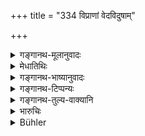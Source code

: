 +++
title = "334 विप्राणां वेदविदुषाम्"

+++

<details><summary>गङ्गानथ-मूलानुवादः</summary>

For the Śūdra the highest duty conducive to his best welfare is to attend upon such Brāhmaṇa house-holders as are learned in the Vedas and famous.—(334)
</details>

<details><summary>मेधातिथिः</summary>

**यशस्विनाम्** इति साध्वाचारो लक्ष्यते । **शुश्रूषा** परिचर्यैव । तस्य **धर्मः परं श्रेय** आवहति ॥ ९.३३४ ॥
</details>

<details><summary>गङ्गानथ-भाष्यानुवादः</summary>

‘*Famous*’—this indicates *good* *character*. ‘*Attendance*’—Service.

This is the duty that leads to his highest good.—(334)
</details>

<details><summary>गङ्गानथ-टिप्पन्यः</summary>

This verse is quoted in *Madanapārijāta* (p. 230);—in *Parāśaramādhava* (Ācāra, p. 418);—and in *Nṛsiṃhaprasāda* (Āhnika 36b).
</details>

<details><summary>गङ्गानथ-तुल्य-वाक्यानि</summary>

**(verses 9.333-336)**

See Comparative notes for [Verse 9.333].
</details>

<details><summary>भारुचिः</summary>

शूद्रो विशेषतः इत्थंभूतगुणवतां ब्राह्मणानां [शुश्रूषया निःश्रेयसं लभते] ॥ ९.३३४ ॥
</details>

<details><summary>Bühler</summary>

334	But to serve Brahmanas (who are) learned in the Vedas, householders, and famous (for virtue) is the highest duty of a Sudra, which leads to beatitude.
</details>
